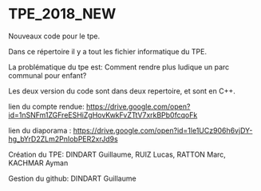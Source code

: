 # TPE_2018_NEW
Nouveaux code pour le tpe.

Dans ce répertoire il y a tout les fichier informatique du TPE.

La problématique du tpe est: Comment rendre plus ludique un parc communal pour enfant?

Les deux version du code sont dans deux repertoire, et sont en C++.

lien du compte rendue: https://drive.google.com/open?id=1nSNFm1ZGFreESHiZgHovKwkFvZTtV7xrkBPb0fcqoFk

lien du diaporama : https://drive.google.com/open?id=1le1UCz906h6vjDY-hg_bYrD2ZLm2PnIobPER2xrJd9s



Création du TPE: DINDART Guillaume, RUIZ Lucas, RATTON Marc, KACHMAR Ayman

Gestion du github: DINDART Guillaume
